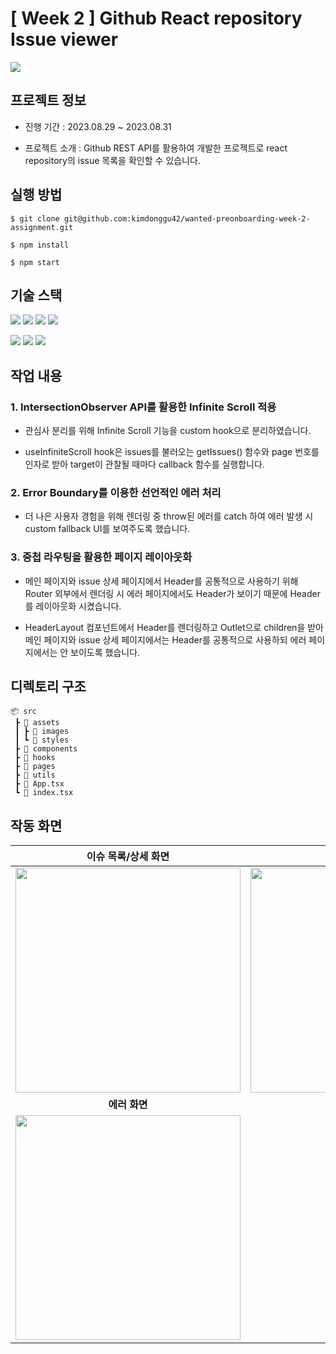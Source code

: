 # [ Week 2 ] Github React repository Issue viewer

<img src = https://camo.githubusercontent.com/431cb39804ef7c333ffa8b0dfec7e24581654e84e3c8bcf91f64a43158c3156c/68747470733a2f2f7374617469632e77616e7465642e636f2e6b722f696d616765732f6576656e74732f323930392f62333539313861362e6a7067 />

## 프로젝트 정보

- 진행 기간 : 2023.08.29 ~ 2023.08.31

- 프로젝트 소개 : Github REST API를 활용하여 개발한 프로젝트로 react repository의 issue 목록을 확인할 수 있습니다.

## 실행 방법

```
$ git clone git@github.com:kimdonggu42/wanted-preonboarding-week-2-assignment.git

$ npm install

$ npm start
```

## 기술 스택

<p align="left">
  <img src="https://img.shields.io/badge/react-61DAFB?style=for-the-badge"> 
  <img src="https://img.shields.io/badge/typescript-3178C6?style=for-the-badge"> 
  <img src="https://img.shields.io/badge/axios-5A29E4?style=for-the-badge"> 
  <img src="https://img.shields.io/badge/styledComponents-DB7093?style=for-the-badge">
</p>

<p align="left">
  <img src="https://img.shields.io/badge/prettier-F7B93E?style=for-the-badge"> 
  <img src="https://img.shields.io/badge/esLint-4B32C3?style=for-the-badge"> 
  <img src="https://img.shields.io/badge/husky-273A60?style=for-the-badge">
</p>

## 작업 내용

### 1. IntersectionObserver API를 활용한 Infinite Scroll 적용

- 관심사 분리를 위해 Infinite Scroll 기능을 custom hook으로 분리하였습니다.

- useInfiniteScroll hook은 issues를 불러오는 getIssues() 함수와 page 번호를 인자로 받아 target이 관찰될 때마다 callback 함수를 실행합니다.

### 2. Error Boundary를 이용한 선언적인 에러 처리

- 더 나은 사용자 경험을 위해 렌더링 중 throw된 에러를 catch 하여 에러 발생 시 custom fallback UI를 보여주도록 했습니다.

### 3. 중첩 라우팅을 활용한 페이지 레이아웃화

- 메인 페이지와 issue 상세 페이지에서 Header를 공통적으로 사용하기 위해 Router 외부에서 렌더링 시 에러 페이지에서도 Header가 보이기 때문에 Header를 레이아웃화 시켰습니다.

- HeaderLayout 컴포넌트에서 Header를 렌더링하고 Outlet으로 children을 받아 메인 페이지와 issue 상세 페이지에서는 Header를 공통적으로 사용하되 에러 페이지에서는 안 보이도록 했습니다.

## 디렉토리 구조

```
📦 src
 ┣ 📂 assets
 ┃ ┣ 📂 images
 ┃ ┗ 📂 styles
 ┣ 📂 components
 ┣ 📂 hooks
 ┣ 📂 pages
 ┣ 📂 utils
 ┣ 📜 App.tsx
 ┗ 📜 index.tsx
```

## 작동 화면

|                                                **이슈 목록/상세 화면**                                                 |                                                    **무한 스크롤**                                                     |
| :--------------------------------------------------------------------------------------------------------------------: | :--------------------------------------------------------------------------------------------------------------------: |
| <img width="360px" src="https://github.com/kimdonggu42/saveme/assets/115632555/69d6d751-da59-4ab3-93a2-9df9e8758181"/> | <img width="360px" src="https://github.com/kimdonggu42/saveme/assets/115632555/1aadbbef-f15a-4ad8-87aa-3142dfdaec7b"/> |
|                                                     **에러 화면**                                                      |
| <img width="360px" src="https://github.com/kimdonggu42/saveme/assets/115632555/b20d060c-62cf-48db-8f27-bf9d5e852af3"/> |
